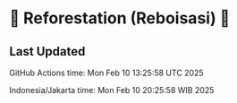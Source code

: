
# 🌳 Reforestation (Reboisasi) 🌲

## Last Updated

GitHub Actions time: Mon Feb 10 13:25:58 UTC 2025

Indonesia/Jakarta time: Mon Feb 10 20:25:58 WIB 2025
